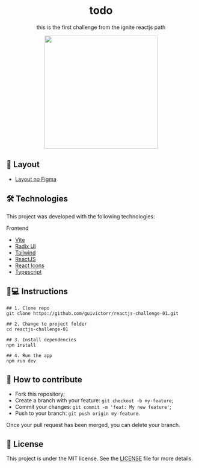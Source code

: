 <h1 align='center'>todo</h1>
<p align='center'>this is the first challenge from the ignite reactjs path</p>

<div align="center">
<img src="https://github.com/ignite-bootcamp/reactjs-challenge-01/assets/55333929/0032694e-602b-4932-a3d7-26defc230a27" width="300"/>
</div>


## 💄 Layout
- [Layout no Figma](https://www.figma.com/file/By0l6vV2cqRwQ3utlluXjH/ToDo-List-%E2%80%A2-Desafio-React-(Copy)?type=design&node-id=0%3A1&t=s2kP7q5cwpwrcmIq-1)

## 🛠 Technologies

This project was developed with the following technologies:

Frontend
- [Vite](https://vitejs.dev/)
- [Radix UI](https://radix-ui.com/)
- [Tailwind](https://tailwindcss.com/)
- [ReactJS](https://pt-br.reactjs.org)
- [React Icons](https://react-icons.github.io/react-icons/)
- [Typescript](typescriptlang.org/)

## 📱💻 Instructions

```
## 1. Clone repo
git clone https://github.com/guivictorr/reactjs-challenge-01.git

## 2. Change to project folder
cd reactjs-challenge-01

## 3. Install dependencies
npm install

## 4. Run the app
npm run dev
```

## 🤔 How to contribute

- Fork this repository;
- Create a branch with your feature: `git checkout -b my-feature`;
- Commit your changes: `git commit -m 'feat: My new feature'`;
- Push to your branch: `git push origin my-feature`.

Once your pull request has been merged, you can delete your branch.

## 📝 License

This project is under the MIT license. See the [LICENSE](https://github.com/guivictorr/reactjs-challenge-01/blob/master/LICENSE) file for more details.
 
